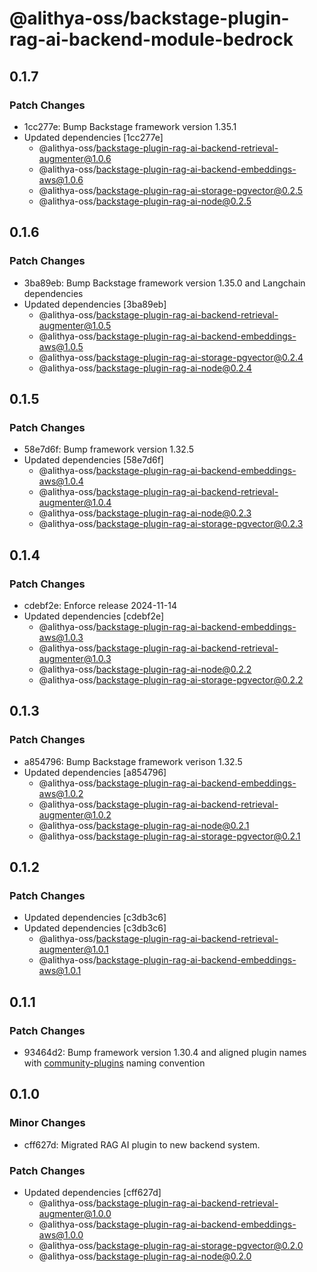 # @alithya-oss/backstage-plugin-rag-ai-backend-module-bedrock

## 0.1.7

### Patch Changes

- 1cc277e: Bump Backstage framework version 1.35.1
- Updated dependencies [1cc277e]
  - @alithya-oss/backstage-plugin-rag-ai-backend-retrieval-augmenter@1.0.6
  - @alithya-oss/backstage-plugin-rag-ai-backend-embeddings-aws@1.0.6
  - @alithya-oss/backstage-plugin-rag-ai-storage-pgvector@0.2.5
  - @alithya-oss/backstage-plugin-rag-ai-node@0.2.5

## 0.1.6

### Patch Changes

- 3ba89eb: Bump Backstage framework version 1.35.0 and Langchain dependencies
- Updated dependencies [3ba89eb]
  - @alithya-oss/backstage-plugin-rag-ai-backend-retrieval-augmenter@1.0.5
  - @alithya-oss/backstage-plugin-rag-ai-backend-embeddings-aws@1.0.5
  - @alithya-oss/backstage-plugin-rag-ai-storage-pgvector@0.2.4
  - @alithya-oss/backstage-plugin-rag-ai-node@0.2.4

## 0.1.5

### Patch Changes

- 58e7d6f: Bump framework version 1.32.5
- Updated dependencies [58e7d6f]
  - @alithya-oss/backstage-plugin-rag-ai-backend-embeddings-aws@1.0.4
  - @alithya-oss/backstage-plugin-rag-ai-backend-retrieval-augmenter@1.0.4
  - @alithya-oss/backstage-plugin-rag-ai-node@0.2.3
  - @alithya-oss/backstage-plugin-rag-ai-storage-pgvector@0.2.3

## 0.1.4

### Patch Changes

- cdebf2e: Enforce release 2024-11-14
- Updated dependencies [cdebf2e]
  - @alithya-oss/backstage-plugin-rag-ai-backend-embeddings-aws@1.0.3
  - @alithya-oss/backstage-plugin-rag-ai-backend-retrieval-augmenter@1.0.3
  - @alithya-oss/backstage-plugin-rag-ai-node@0.2.2
  - @alithya-oss/backstage-plugin-rag-ai-storage-pgvector@0.2.2

## 0.1.3

### Patch Changes

- a854796: Bump Backstage framework verison 1.32.5
- Updated dependencies [a854796]
  - @alithya-oss/backstage-plugin-rag-ai-backend-embeddings-aws@1.0.2
  - @alithya-oss/backstage-plugin-rag-ai-backend-retrieval-augmenter@1.0.2
  - @alithya-oss/backstage-plugin-rag-ai-node@0.2.1
  - @alithya-oss/backstage-plugin-rag-ai-storage-pgvector@0.2.1

## 0.1.2

### Patch Changes

- Updated dependencies [c3db3c6]
- Updated dependencies [c3db3c6]
  - @alithya-oss/backstage-plugin-rag-ai-backend-retrieval-augmenter@1.0.1
  - @alithya-oss/backstage-plugin-rag-ai-backend-embeddings-aws@1.0.1

## 0.1.1

### Patch Changes

- 93464d2: Bump framework version 1.30.4 and aligned plugin names with [community-plugins](https://github.com/backstage/community-plugins) naming convention

## 0.1.0

### Minor Changes

- cff627d: Migrated RAG AI plugin to new backend system.

### Patch Changes

- Updated dependencies [cff627d]
  - @alithya-oss/backstage-plugin-rag-ai-backend-retrieval-augmenter@1.0.0
  - @alithya-oss/backstage-plugin-rag-ai-backend-embeddings-aws@1.0.0
  - @alithya-oss/backstage-plugin-rag-ai-storage-pgvector@0.2.0
  - @alithya-oss/backstage-plugin-rag-ai-node@0.2.0
